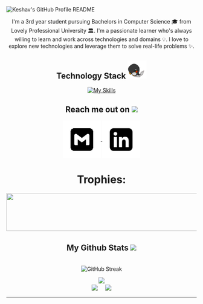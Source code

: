 <!-- 
<p align="center">
  <img src="https://github.com/kkeshavv/kkeshavv/blob/main/assests/banner.png" />




<a href="https://github.com/Andrew6rant/Andrew6rant">

</p> -->

  <picture>
    <source media="(prefers-color-scheme: dark)" srcset="https://raw.githubusercontent.com/kkeshavv/kkeshavv/main/assets/dark_mode.svg">
    <img alt="Keshav's GitHub Profile README" src="https://raw.githubusercontent.com/kkeshavv/kkeshavv/main/assets/dark_mode.svg">
</picture>




<!------------------------------------------------------------------------------------------------------------------------------------------------------------------------------------------------------------------>
<br>
<p align="center">
  I'm a 3rd year student pursuing Bachelors in Computer Science 🎓 from Lovely Professional University 🏛. I'm a passionate learner who's always willing to learn and work across technologies and domains 💡. I love to explore new technologies and leverage them to solve real-life problems ✨.
</p>

<!------------------------------------------------------------------------------------------------------------------------------------------------------------------------------------------------------------------>

<h2 align="center">Technology Stack <img src="https://github.com/kkeshavv/kkeshavv/blob/main/assests/laptop.gif" width="50"></h2>
<p align="center">
 <div align="center"
   
[![My Skills](https://skillicons.dev/icons?i=c,cpp,css,discord,figma,github,html,java,js,kali,linkedin,linux,notion,r,stackoverflow,vscode,windows,apple&perline=13)](https://skillicons.dev)

</div>

</p>

<!------------------------------------------------------------------------------------------------------------------------------------------------------------------------------------------------------------------>

<h2 align="center">Reach me out on <img src="https://media0.giphy.com/media/jqNPzdTTxQfOgOqpO4/source.gif" width="50"></h2>
<p align="center">
  <a href="mailto:keshav91900@gmail.com" target="blank">
    <img align="center" src="https://github.com/kkeshavv/kkeshavv/blob/main/assests/gmail.gif" alt="Gmail Logo" height="100" width="100" />
  </a>
  <a href="https://www.linkedin.com/in/keshav91900/" target="blank">
    <img align="center" src="https://github.com/kkeshavv/kkeshavv/blob/main/assests/Linkedin.gif" alt="LinkedIn Logo" height="100" width="100" />
  </a>
</p>

<!------------------------------------------------------------------------------------------------------------------------------------------------------------------------------------------------------------------>

<h1 align="center">Trophies:</h1>
<p align="center">
  <img width="1500" height="100" src="https://github-profile-trophy.vercel.app/?username=kkeshavv&theme=darkhub"/>
</p>

<!------------------------------------------------------------------------------------------------------------------------------------------------------------------------------------------------------------------>

<h2 align="center">My Github Stats <img src="https://media.giphy.com/media/VgCDAzcKvsR6OM0uWg/giphy.gif" width="50"></h2>
<br>
<div align="center">

  <img width="800" height="220" src="https://streak-stats.demolab.com?user=kkeshavv&theme=highcontrast&hide_border=true&border_radius=5&card_width=800&card_height=220" alt="GitHub Streak" /> 
  
  ![](http://github-profile-summary-cards.vercel.app/api/cards/profile-details?username=kkeshavv&theme=codeSTACKr) <br>
  ![](http://github-profile-summary-cards.vercel.app/api/cards/stats?username=kkeshavv&theme=codeSTACKr)&nbsp;&nbsp;&nbsp;&nbsp;
  ![](http://github-profile-summary-cards.vercel.app/api/cards/repos-per-language?username=kkeshavv&theme=codeSTACKr)
</div>

<hr>
